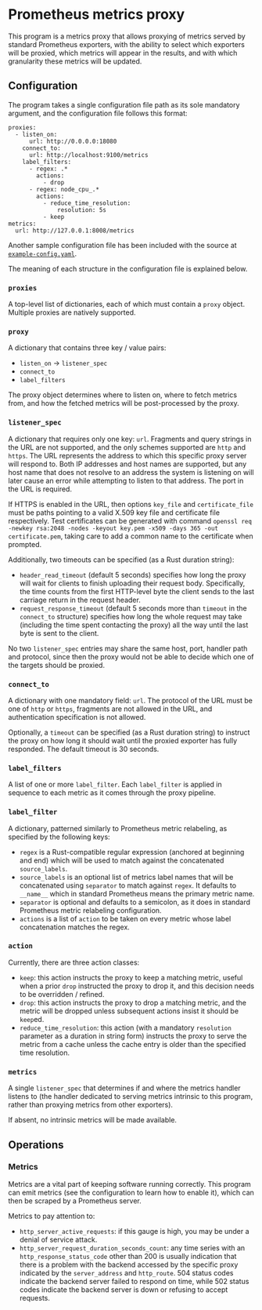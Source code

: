 # Prometheus metrics proxy

This program is a metrics proxy that allows proxying of metrics served by
standard Prometheus exporters, with the ability to select which exporters
will be proxied, which metrics will appear in the results, and with which
granularity these metrics will be updated.

## Configuration

The program takes a single configuration file path as its sole mandatory
argument, and the configuration file follows this format:

```
proxies:
  - listen_on:
      url: http://0.0.0.0:18080
    connect_to:
      url: http://localhost:9100/metrics
    label_filters:
      - regex: .*
        actions:
          - drop
      - regex: node_cpu_.*
        actions:
          - reduce_time_resolution:
              resolution: 5s
          - keep
metrics:
  url: http://127.0.0.1:8008/metrics
```

Another sample configuration file has been included with the source
at [`example-config.yaml`](./example-config.yaml).

The meaning of each structure in the configuration file is explained below.

### `proxies`

A top-level list of dictionaries, each of which must contain a `proxy` object.
Multiple proxies are natively supported.

### `proxy`

A dictionary that contains three key / value pairs:

* `listen_on` -> `listener_spec`
* `connect_to`
* `label_filters`

The proxy object determines where to listen on, where to fetch metrics from,
and how the fetched metrics will be post-processed by the proxy.

### `listener_spec`

A dictionary that requires only one key: `url`.  Fragments and query
strings in the URL are not supported, and the only schemes supported
are `http` and `https`.  The URL represents the address to which
this specific proxy server will respond to.  Both IP addresses and
host names are supported, but any host name that does not resolve to
an address the system is listening on will later cause an error while
attempting to listen to that address.  The port in the URL is required.

If HTTPS is enabled in the URL, then options `key_file` and
`certificate_file` must be paths pointing to a valid X.509 key file and
certificate file respectively.  Test certificates can be generated with
command
`openssl req -newkey rsa:2048 -nodes -keyout key.pem -x509 -days 365 -out certificate.pem`,
taking care to add a common name to the certificate when prompted.

Additionally, two timeouts can be specified (as a Rust duration string):

* `header_read_timeout` (default 5 seconds) specifies how long the
  proxy will wait for clients to finish uploading their request body.
  Specifically, the time counts from the first HTTP-level byte the
  client sends to the last carriage return in the request header.
* `request_response_timeout` (default 5 seconds more than `timeout` in
  the `connect_to` structure) specifies how long the whole request may
  take (including the time spent contacting the proxy) all the way until
  the last byte is sent to the client.

No two `listener_spec` entries may share the same host, port, handler path
and protocol, since then the proxy would not be able to decide which one of
the targets should be proxied.

### `connect_to`

A dictionary with one mandatory field: `url`.  The protocol of the URL
must be one of `http` or `https`, fragments are not allowed in the
URL, and authentication specification is not allowed.

Optionally, a `timeout` can be specified (as a Rust duration string) to
instruct the proxy on how long it should wait until the proxied exporter has
fully responded.  The default timeout is 30 seconds.

### `label_filters`

A list of one or more `label_filter`.  Each `label_filter` is applied
in sequence to each metric as it comes through the proxy pipeline.

### `label_filter`

A dictionary, patterned similarly to Prometheus metric relabeling, as
specified by the following keys:

* `regex` is a Rust-compatible regular expression (anchored at beginning and
  end) which will be used to match against the concatenated `source_labels`.
* `source_labels` is an optional list of metrics label names that will be
  concatenated using `separator` to match against `regex`.  It defaults to
  `__name__` which in standard Prometheus means the primary metric name.
* `separator` is optional and defaults to a semicolon, as it does in standard
  Prometheus metric relabeling configuration.
* `actions` is a list of `action` to be taken on every metric whose label
  concatenation matches the regex.

### `action`

Currently, there are three action classes:

* `keep`: this action instructs the proxy to keep a matching metric,
  useful when a prior `drop` instructed the proxy to drop it, and
  this decision needs to be overridden / refined.
* `drop`: this action instructs the proxy to drop a matching metric,
  and the metric will be dropped unless subsequent actions insist
  it should be `keep`ed.
* `reduce_time_resolution`: this action (with a mandatory `resolution`
  parameter as a duration in string form) instructs the proxy to serve
  the metric from a cache unless the cache entry is older than the
  specified time resolution.

### `metrics`

A single `listener_spec` that determines if and where the metrics handler
listens to (the handler dedicated to serving metrics intrinsic to this
program, rather than proxying metrics from other exporters).

If absent, no intrinsic metrics will be made available.

## Operations

### Metrics

Metrics are a vital part of keeping software running correctly.  This program
can emit metrics (see the configuration to learn how to enable it), which can
then be scraped by a Prometheus server.

Metrics to pay attention to:

* `http_server_active_requests`: if this gauge is high, you may be under a
  denial of service attack.
* `http_server_request_duration_seconds_count`: any time series with an
   `http_response_status_code` other than 200 is usually indication that
   there is a problem with the backend accessed by the specific proxy
   indicated by the `server_address` and `http_route`.  504 status codes
   indicate the backend server failed to respond on time, while 502 status
   codes indicate the backend server is down or refusing to accept requests.
